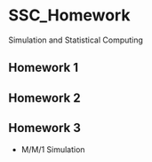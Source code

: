 # SSC_Homework
Simulation and Statistical Computing
## Homework 1

## Homework 2

## Homework 3
* M/M/1 Simulation
